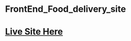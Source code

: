 # FrontEnd_Food_delivery_site
<h1><a href="meal24.netlify.app" target="blank">Live Site Here</a></h1>

